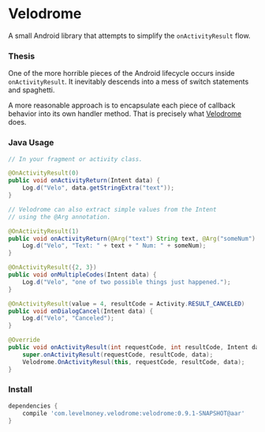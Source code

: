 # Velodrome
A small Android library that attempts to simplify the `onActivityResult` flow.

### Thesis
One of the more horrible pieces of the Android lifecycle occurs inside `onActivityResult`. It inevitably descends into a mess of switch statements and spaghetti.

A more reasonable approach is to encapsulate each piece of callback behavior into its own handler method. That is precisely what [Velodrome](http://en.wikipedia.org/wiki/Velodrome) does.

### Java Usage

```java
// In your fragment or activity class.

@OnActivityResult(0)
public void onActivityReturn(Intent data) {
    Log.d("Velo", data.getStringExtra("text"));
}

// Velodrome can also extract simple values from the Intent
// using the @Arg annotation.

@OnActivityResult(1)
public void onActivityReturn(@Arg("text") String text, @Arg("someNum") int num) {
    Log.d("Velo", "Text: " + text + " Num: " + someNum);
}

@OnActivityResult({2, 3})
public void onMultipleCodes(Intent data) {
    Log.d("Velo", "one of two possible things just happened.");
}

@OnActivityResult(value = 4, resultCode = Activity.RESULT_CANCELED)
public void onDialogCancel(Intent data) {
    Log.d("Velo", "Canceled");
}

@Override
public void onActivityResult(int requestCode, int resultCode, Intent data) {
    super.onActivityResult(requestCode, resultCode, data);
    Velodrome.OnActivityResul(this, requestCode, resultCode, data);
}
```

### Install
```gradle
dependencies {
    compile 'com.levelmoney.velodrome:velodrome:0.9.1-SNAPSHOT@aar'
}
```

